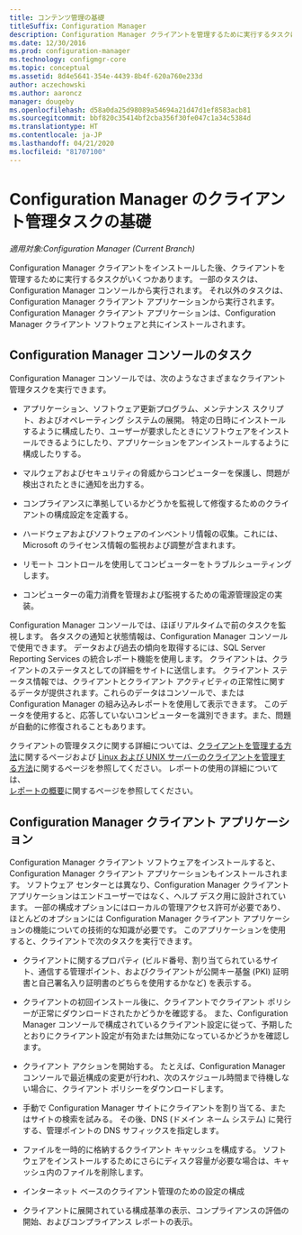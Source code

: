 ```yaml
---
title: コンテンツ管理の基礎
titleSuffix: Configuration Manager
description: Configuration Manager クライアントを管理するために実行するタスクについて学習します。
ms.date: 12/30/2016
ms.prod: configuration-manager
ms.technology: configmgr-core
ms.topic: conceptual
ms.assetid: 8d4e5641-354e-4439-8b4f-620a760e233d
author: aczechowski
ms.author: aaroncz
manager: dougeby
ms.openlocfilehash: d58a0da25d98089a54694a21d47d1ef8583acb81
ms.sourcegitcommit: bbf820c35414bf2cba356f30fe047c1a34c5384d
ms.translationtype: HT
ms.contentlocale: ja-JP
ms.lasthandoff: 04/21/2020
ms.locfileid: "81707100"
---
```

# <a name="fundamentals-of-client-management-tasks-for-configuration-manager"></a>Configuration Manager のクライアント管理タスクの基礎

*適用対象:Configuration Manager (Current Branch)*

Configuration Manager クライアントをインストールした後、クライアントを管理するために実行するタスクがいくつかあります。  一部のタスクは、Configuration Manager コンソールから実行されます。 それ以外のタスクは、Configuration Manager クライアント アプリケーションから実行されます。 Configuration Manager クライアント アプリケーションは、Configuration Manager クライアント ソフトウェアと共にインストールされます。

## <a name="configuration-manager-console-tasks"></a>Configuration Manager コンソールのタスク
 Configuration Manager コンソールでは、次のようなさまざまなクライアント管理タスクを実行できます。  

-   アプリケーション、ソフトウェア更新プログラム、メンテナンス スクリプト、およびオペレーティング システムの展開。 特定の日時にインストールするように構成したり、ユーザーが要求したときにソフトウェアをインストールできるようにしたり、アプリケーションをアンインストールするように構成したりする。  

-   マルウェアおよびセキュリティの脅威からコンピューターを保護し、問題が検出されたときに通知を出力する。  

-   コンプライアンスに準拠しているかどうかを監視して修復するためのクライアントの構成設定を定義する。  

-   ハードウェアおよびソフトウェアのインベントリ情報の収集。これには、Microsoft のライセンス情報の監視および調整が含まれます。  

-   リモート コントロールを使用してコンピューターをトラブルシューティングします。  

-   コンピューターの電力消費を管理および監視するための電源管理設定の実装。  

Configuration Manager コンソールでは、ほぼリアルタイムで前のタスクを監視します。 各タスクの通知と状態情報は、Configuration Manager コンソールで使用できます。 データおよび過去の傾向を取得するには、SQL Server Reporting Services の統合レポート機能を使用します。 クライアントは、クライアントのステータスとしての詳細をサイトに送信します。  クライアント ステータス情報では、クライアントとクライアント アクティビティの正常性に関するデータが提供されます。これらのデータはコンソールで、または Configuration Manager の組み込みレポートを使用して表示できます。 このデータを使用すると、応答していないコンピューターを識別できます。また、問題が自動的に修復されることもあります。  

 クライアントの管理タスクに関する詳細については、[クライアントを管理する方法](../../core/clients/manage/manage-clients.md)に関するページおよび [Linux および UNIX サーバーのクライアントを管理する方法](../../core/clients/manage/manage-clients-for-linux-and-unix-servers.md)に関するページを参照してください。 レポートの使用の詳細については、   
            [レポートの概要](../../core/servers/manage/introduction-to-reporting.md)に関するページを参照してください。  

## <a name="configuration-manager-client-application"></a>Configuration Manager クライアント アプリケーション  
 Configuration Manager クライアント ソフトウェアをインストールすると、Configuration Manager クライアント アプリケーションもインストールされます。 ソフトウェア センターとは異なり、Configuration Manager クライアント アプリケーションはエンドユーザーではなく、ヘルプ デスク用に設計されています。 一部の構成オプションにはローカルの管理アクセス許可が必要であり、ほとんどのオプションには Configuration Manager クライアント アプリケーションの機能についての技術的な知識が必要です。 このアプリケーションを使用すると、クライアントで次のタスクを実行できます。  

-   クライアントに関するプロパティ (ビルド番号、割り当てられているサイト、通信する管理ポイント、およびクライアントが公開キー基盤 (PKI) 証明書と自己署名入り証明書のどちらを使用するかなど) を表示する。  

-   クライアントの初回インストール後に、クライアントでクライアント ポリシーが正常にダウンロードされたかどうかを確認する。 また、Configuration Manager コンソールで構成されているクライアント設定に従って、予期したとおりにクライアント設定が有効または無効になっているかどうかを確認します。  

-   クライアント アクションを開始する。 たとえば、Configuration Manager コンソールで最近構成の変更が行われ、次のスケジュール時間まで待機しない場合に、クライアント ポリシーをダウンロードします。  

-   手動で Configuration Manager サイトにクライアントを割り当てる、またはサイトの検索を試みる。 その後、DNS (ドメイン ネーム システム) に発行する、管理ポイントの DNS サフィックスを指定します。  

-   ファイルを一時的に格納するクライアント キャッシュを構成する。 ソフトウェアをインストールするためにさらにディスク容量が必要な場合は、キャッシュ内のファイルを削除します。  

-   インターネット ベースのクライアント管理のための設定の構成  

-   クライアントに展開されている構成基準の表示、コンプライアンスの評価の開始、およびコンプライアンス レポートの表示。  
